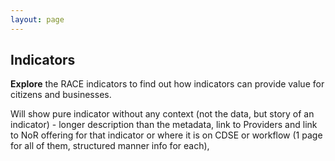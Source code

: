 ```yaml
---
layout: page
---
```


<section class="blue">
</section>

<section class="light-grey">

## Indicators

**Explore** the RACE indicators to find out how indicators can provide value for citizens and businesses.

Will show pure indicator without any context (not the data, but story of an indicator) - longer description than the metadata, link to Providers and link to NoR offering for that indicator or where it is on CDSE or workflow
(1 page for all of them, structured manner info for each),

</section>

